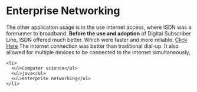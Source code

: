 <!DOCTYPE html>
<html lang="en">
<head>
  <meta charset="UTF-8">
  <meta name="viewport" content="width=device-width, initial-scale=1.0">
  <title>Rotha Daka</title>

</head>
<h1>Enterprise Networking</h1>
<body>
  <p>The other application usage is in the use internet access, where ISDN was a forerunner to 
    broadband. <b>Before the use and adoption</b>  of Digital Subscriber Line, ISDN offered much 
    better. Which were faster and more reliable. <a href="www.jesu.com">Click Here</a> The internet connection was better than 
    traditional dial-up. It also allowed for multiple devices to be connected to the internet 
    simultaneously,</p>

    <li>
      <ul>Computer science</ul>
      <ul>java</ul>
      <ul>enterprise networking</ul>
    </li>
  
</body>
</html>
